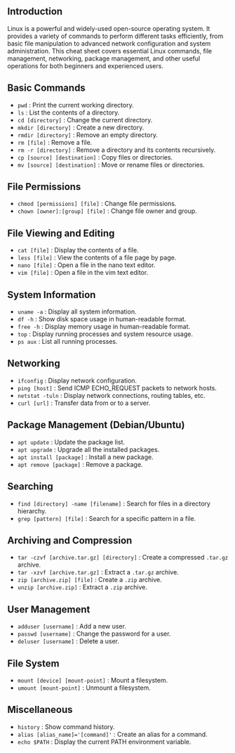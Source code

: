## Introduction
Linux is a powerful and widely-used open-source operating system. It provides a variety of commands to perform different tasks efficiently, from basic file manipulation to advanced network configuration and system administration. This cheat sheet covers essential Linux commands, file management, networking, package management, and other useful operations for both beginners and experienced users.

## Basic Commands
- `pwd` : Print the current working directory.
- `ls` : List the contents of a directory.
- `cd [directory]` : Change the current directory.
- `mkdir [directory]` : Create a new directory.
- `rmdir [directory]` : Remove an empty directory.
- `rm [file]` : Remove a file.
- `rm -r [directory]` : Remove a directory and its contents recursively.
- `cp [source] [destination]` : Copy files or directories.
- `mv [source] [destination]` : Move or rename files or directories.

## File Permissions
- `chmod [permissions] [file]` : Change file permissions.
- `chown [owner]:[group] [file]` : Change file owner and group.

## File Viewing and Editing
- `cat [file]` : Display the contents of a file.
- `less [file]` : View the contents of a file page by page.
- `nano [file]` : Open a file in the nano text editor.
- `vim [file]` : Open a file in the vim text editor.

## System Information
- `uname -a` : Display all system information.
- `df -h` : Show disk space usage in human-readable format.
- `free -h` : Display memory usage in human-readable format.
- `top` : Display running processes and system resource usage.
- `ps aux` : List all running processes.

## Networking
- `ifconfig` : Display network configuration.
- `ping [host]` : Send ICMP ECHO_REQUEST packets to network hosts.
- `netstat -tuln` : Display network connections, routing tables, etc.
- `curl [url]` : Transfer data from or to a server.

## Package Management (Debian/Ubuntu)
- `apt update` : Update the package list.
- `apt upgrade` : Upgrade all the installed packages.
- `apt install [package]` : Install a new package.
- `apt remove [package]` : Remove a package.

## Searching
- `find [directory] -name [filename]` : Search for files in a directory hierarchy.
- `grep [pattern] [file]` : Search for a specific pattern in a file.

## Archiving and Compression
- `tar -czvf [archive.tar.gz] [directory]` : Create a compressed `.tar.gz` archive.
- `tar -xzvf [archive.tar.gz]` : Extract a `.tar.gz` archive.
- `zip [archive.zip] [file]` : Create a `.zip` archive.
- `unzip [archive.zip]` : Extract a `.zip` archive.

## User Management
- `adduser [username]` : Add a new user.
- `passwd [username]` : Change the password for a user.
- `deluser [username]` : Delete a user.

## File System
- `mount [device] [mount-point]` : Mount a filesystem.
- `umount [mount-point]` : Unmount a filesystem.

## Miscellaneous
- `history` : Show command history.
- `alias [alias_name]='[command]'` : Create an alias for a command.
- `echo $PATH` : Display the current PATH environment variable.
